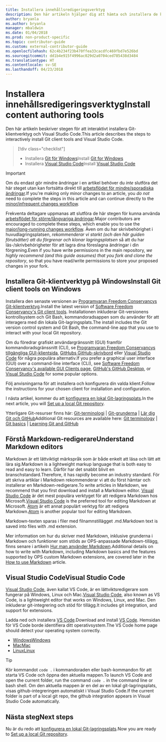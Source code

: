 ```yaml
---
title: Installera innehållsredigeringsverktyg
description: Den här artikeln hjälper dig att hämta och installera de klientverktyg du behöver för Git och för att redigera Markdown-filer.
author: bryanla
ms.author: bryanla
manager: mbaldwin
ms.date: 01/04/2018
ms.prod: non-product-specific
ms.topic: contributor-guide
ms.custom: external-contributor-guide
ms.openlocfilehash: 62c4b234f23b470ffea33cacdfc469fbd7e526bd
ms.sourcegitcommit: dd1b4e915f4996ac029d2a0704ced785438d3484
ms.translationtype: HT
ms.contentlocale: sv-SE
ms.lasthandoff: 04/23/2018
---
```

# <a name="install-content-authoring-tools"></a><span data-ttu-id="20326-103">Installera innehållsredigeringsverktyg</span><span class="sxs-lookup"><span data-stu-id="20326-103">Install content authoring tools</span></span>

<span data-ttu-id="20326-104">Den här artikeln beskriver stegen för att interaktivt installera Git-klientverktyg och Visual Studio Code.</span><span class="sxs-lookup"><span data-stu-id="20326-104">This article describes the steps to interactively install Git client tools and Visual Studio Code.</span></span>
> [!div class="checklist"]
> * <span data-ttu-id="20326-105">Installera [Git för Windows](https://git-scm.com/download/win)</span><span class="sxs-lookup"><span data-stu-id="20326-105">Install [Git for Windows](https://git-scm.com/download/win)</span></span>
> * <span data-ttu-id="20326-106">Installera [Visual Studio Code](https://code.visualstudio.com/)</span><span class="sxs-lookup"><span data-stu-id="20326-106">Install [Visual Studio Code](https://code.visualstudio.com/)</span></span>

>[!IMPORTANT]
> <span data-ttu-id="20326-107">Om du endast gör mindre ändringar i en artikel behöver du *inte* slutföra det här steget utan kan fortsätta direkt till [arbetsflödet för mindre/sporadiska ändringar](light-workflow.md).</span><span class="sxs-lookup"><span data-stu-id="20326-107">If you're making only minor changes to an article, you *do not* need to complete the steps in this article and can continue directly to the [minor/infrequent changes workflow](light-workflow.md).</span></span>
>
> <span data-ttu-id="20326-108">Frekventa deltagare uppmanas att slutföra de här stegen för kunna använda [arbetsflödet för större/långvariga ändringar](full-workflow.md).</span><span class="sxs-lookup"><span data-stu-id="20326-108">Major contributors are encouraged to complete these steps, which enable you to use the [major/long-running changes workflow](full-workflow.md).</span></span> <span data-ttu-id="20326-109">Även om du har skrivbehörighet i huvudlagringsplatsen, *rekommenderar vi starkt (och den här guiden förutsätter) att du förgrenar och klonar lagringsplatsen* så att du har läs-/skrivbehörigheter för att lagra dina föreslagna ändringar i din förgrening.</span><span class="sxs-lookup"><span data-stu-id="20326-109">Even if you have write permissions in the main repository, *we highly recommend (and this guide assumes) that you fork and clone the repository*, so that you have read/write permissions to store your proposed changes in your fork.</span></span>

## <a name="install-git-client-tools-on-windows"></a><span data-ttu-id="20326-110">Installera Git-klientverktyg på Windows</span><span class="sxs-lookup"><span data-stu-id="20326-110">Install Git client tools on Windows</span></span>

 <span data-ttu-id="20326-111">Installera den senaste versionen av [Programvaran Freedom Conservancys Git-klientverktyg](https://git-scm.com/download/).</span><span class="sxs-lookup"><span data-stu-id="20326-111">Install the latest version of [Software Freedom Conservancy's Git client tools](https://git-scm.com/download/).</span></span> <span data-ttu-id="20326-112">Installationen inkluderar Git-versionens kontrollsystem och Git Bash, kommandoradsappen som du använder för att interagera med din lokala Git-lagringsplats.</span><span class="sxs-lookup"><span data-stu-id="20326-112">The install includes the Git version control system and Git Bash, the command-line app that you use to interact with your local Git repository.</span></span>

<span data-ttu-id="20326-113">Om du föredrar grafiskt användargränssnitt (GUI) framför kommandoradsgränssnitt (CLI), se [Programvaran Freedom Conservancys tillgängliga GUI-klientsida](https://git-scm.com/downloads/guis), [GitHubs GitHub-skrivbord](https://desktop.github.com/) eller [Visual Studio Code](https://www.visualstudio.com/products/code-vs.aspx) för några populära alternativ.</span><span class="sxs-lookup"><span data-stu-id="20326-113">If you prefer a graphical user interface (GUI) over a command-line interface (CLI), see [Software Freedom Conservancy's available GUI Clients page](https://git-scm.com/downloads/guis), [GitHub's GitHub Desktop](https://desktop.github.com/), or [Visual Studio Code](https://www.visualstudio.com/products/code-vs.aspx) for some popular options.</span></span>

<span data-ttu-id="20326-114">Följ anvisningarna för att installera och konfigurera din valda klient.</span><span class="sxs-lookup"><span data-stu-id="20326-114">Follow the instructions for your chosen client for installation and configuration.</span></span>

<span data-ttu-id="20326-115">I nästa artikel, kommer du att [konfigurera en lokal Git-lagringsplats](get-started-setup-local.md).</span><span class="sxs-lookup"><span data-stu-id="20326-115">In the next article, you will [Set up a local Git repository](get-started-setup-local.md).</span></span>

   <span data-ttu-id="20326-116">Ytterligare Git-resurser finns här: [Git-terminologi](https://help.github.com/articles/github-glossary) | [Git-grunderna](https://git-scm.com/book/en/v2/Getting-Started-Git-Basics) | [Lär dig Git och GitHub](https://help.github.com/articles/good-resources-for-learning-git-and-github/)</span><span class="sxs-lookup"><span data-stu-id="20326-116">Additional Git resources are available here: [Git terminology](https://help.github.com/articles/github-glossary) | [Git basics](https://git-scm.com/book/en/v2/Getting-Started-Git-Basics) | [Learning Git and GitHub](https://help.github.com/articles/good-resources-for-learning-git-and-github/)</span></span>

## <a name="understand-markdown-editors"></a><span data-ttu-id="20326-117">Förstå Markdown-redigerare</span><span class="sxs-lookup"><span data-stu-id="20326-117">Understand Markdown editors</span></span>

<span data-ttu-id="20326-118">Markdown är ett lättviktigt märkspråk som är både enkelt att läsa och lätt att lära sig.</span><span class="sxs-lookup"><span data-stu-id="20326-118">Markdown is a lightweight markup language that is both easy to read and easy to learn.</span></span> <span data-ttu-id="20326-119">Därför har det snabbt blivit en branschstandard.</span><span class="sxs-lookup"><span data-stu-id="20326-119">Therefore, it has rapidly become an industry standard.</span></span> <span data-ttu-id="20326-120">För att skriva artiklar i Markdown rekommenderar vi att du först hämtar och installerar en Markdown-redigerare.</span><span class="sxs-lookup"><span data-stu-id="20326-120">To write articles in Markdown, we recommend that you first download and install a Markdown editor.</span></span>  <span data-ttu-id="20326-121">[Visual Studio Code](https://code.visualstudio.com/) är det mest populära verktyget för att redigera Markdown hos Microsoft.</span><span class="sxs-lookup"><span data-stu-id="20326-121">[Visual Studio Code](https://code.visualstudio.com/) is the preferred tool for editing Markdown at Microsoft.</span></span> <span data-ttu-id="20326-122">[Atom](https://atom.io) är ett annat populärt verktyg för att redigera Markdown.</span><span class="sxs-lookup"><span data-stu-id="20326-122">[Atom](https://atom.io) is another popular tool for editing Markdown.</span></span>

<span data-ttu-id="20326-123">Markdown-texten sparas i filer med filnamnstillägget .md.</span><span class="sxs-lookup"><span data-stu-id="20326-123">Markdown text is saved into files with .md extension.</span></span>

<span data-ttu-id="20326-124">Mer information om hur du skriver med Markdown, inklusive grunderna i Markdown och funktioner som stöds av OPS-anpassade Markdown-tillägg, finns senare i artikeln [Hur man använder Markdown](how-to-write-use-markdown.md).</span><span class="sxs-lookup"><span data-stu-id="20326-124">Additional details on how to write with Markdown, including Markdown basics and the features supported by OPS custom Markdown extensions, are covered later in the [How to use Markdown](how-to-write-use-markdown.md) article.</span></span>

## <a name="visual-studio-code"></a><span data-ttu-id="20326-125">Visual Studio Code</span><span class="sxs-lookup"><span data-stu-id="20326-125">Visual Studio Code</span></span>

<span data-ttu-id="20326-126">[Visual Studio Code](https://code.visualstudio.com/), även kallat VS Code, är en lättviktsredigerare som fungerar på Windows, Linux och Mac.</span><span class="sxs-lookup"><span data-stu-id="20326-126">[Visual Studio Code](https://code.visualstudio.com/), also known as VS Code, is a lightweight editor that works on Windows, Linux, and Mac.</span></span> <span data-ttu-id="20326-127">Den inkluderar git-integrering och stöd för tillägg.</span><span class="sxs-lookup"><span data-stu-id="20326-127">It includes git integration, and support for extensions.</span></span>

<span data-ttu-id="20326-128">Ladda ned och installera [VS Code](https://code.visualstudio.com/).</span><span class="sxs-lookup"><span data-stu-id="20326-128">Download and install [VS Code](https://code.visualstudio.com/).</span></span> <span data-ttu-id="20326-129">Hemsidan för VS Code borde identifiera ditt operativsystem.</span><span class="sxs-lookup"><span data-stu-id="20326-129">The VS Code home page should detect your operating system correctly.</span></span>

- [<span data-ttu-id="20326-130">Windows</span><span class="sxs-lookup"><span data-stu-id="20326-130">Windows</span></span>](https://code.visualstudio.com/docs/setup/windows)
- [<span data-ttu-id="20326-131">Mac</span><span class="sxs-lookup"><span data-stu-id="20326-131">Mac</span></span>](https://code.visualstudio.com/docs/setup/mac)
- [<span data-ttu-id="20326-132">Linux</span><span class="sxs-lookup"><span data-stu-id="20326-132">Linux</span></span>](https://code.visualstudio.com/docs/setup/linux)

> [!TIP]
> <span data-ttu-id="20326-133">Kör kommandot `code .` i kommandoraden eller bash-kommandon för att starta VS Code och öppna den aktuella mappen.</span><span class="sxs-lookup"><span data-stu-id="20326-133">To launch VS Code and open the current folder, run the command `code .` in the command line or bash shell.</span></span> <span data-ttu-id="20326-134">Om den aktuella mappen är en del av en lokal git-lagringsplats, visas github-integreringen automatiskt i Visual Studio Code.</span><span class="sxs-lookup"><span data-stu-id="20326-134">If the current folder is part of a local git repo, the github integration appears in Visual Studio Code automatically.</span></span>

## <a name="next-steps"></a><span data-ttu-id="20326-135">Nästa steg</span><span class="sxs-lookup"><span data-stu-id="20326-135">Next steps</span></span>

<span data-ttu-id="20326-136">Nu är du redo att [konfigurera en lokal Git-lagringsplats](get-started-setup-local.md).</span><span class="sxs-lookup"><span data-stu-id="20326-136">Now you are ready to [Set up a local Git repository](get-started-setup-local.md).</span></span>

